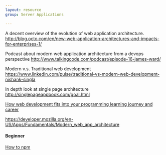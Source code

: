 ```yaml
---
layout: resource
group: Server Applications

---
```

<!-- General resources go here -->

A decent overview of the evolution of web application architecture.
<http://blog.octo.com/en/new-web-application-architectures-and-impacts-for-enterprises-1/>

Podcast about modern web application architecture from a devops perspective
<http://www.talkingcode.com/podcast/episode-16-james-ward/>

Modern v.s. Traditional web development
<https://www.linkedin.com/pulse/traditional-vs-modern-web-development-nishank-singla>

In depth look at single page architecture
<http://singlepageappbook.com/goal.html>

[How web development fits into your programming learning journey and career](https://www.youtube.com/watch?v=zXqs6X0lzKI)

<https://developer.mozilla.org/en-US/Apps/Fundamentals/Modern_web_app_architecture>

#### Beginner

[How to npm](https://github.com/workshopper/how-to-npm)

<!-- #### Intermediate -->

<!-- #### Advanced -->

<!-- #### Jedi -->
